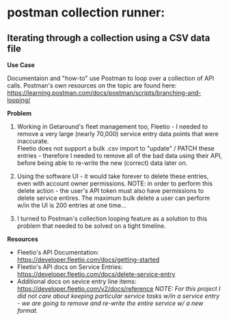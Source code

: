 # postman collection runner:
## Iterating through a collection using a CSV data file

**Use Case**

Documentaion and "how-to" use Postman to loop over a collection of API calls.  Postman's own resources on the topic are found here: https://learning.postman.com/docs/postman/scripts/branching-and-looping/

**Problem**

1. Working in Getaround's fleet management too, Fleetio - I needed to remove a very large (nearly 70,000) service entry data points that were inaccurate.  
Fleetio does not support a bulk .csv import to "update" / PATCH these entries - therefore I needed to remove all of the bad data using their API, before being able to re-write the new (correct) data later on.

2. Using the software UI - it would take forever to delete these entries, even with account owner permissions.  NOTE: in order to perform this delete action - the user's API token must also have permissions to delete service entires.  The maximum bulk delete a user can perform w/in the UI is 200 entries at one time...

3. I turned to Postman's collection looping feature as a solution to this problem that needed to be solved on a tight timeline. 

**Resources**

 - Fleetio's API Documentation: https://developer.fleetio.com/docs/getting-started
 - Fleetio's API docs on Service Entries: https://developer.fleetio.com/docs/delete-service-entry
 - Additional docs on sevice entry line items: https://developer.fleetio.com/v2/docs/reference
 *NOTE: For this project I did not care about keeping particular service tasks w/in a service entry - we are going to remove and re-write the entire service w/ a new format.*
